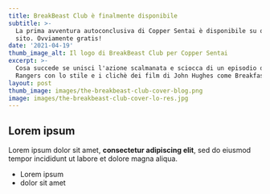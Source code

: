```yaml
---
title: BreakBeast Club è finalmente disponibile
subtitle: >-
  La prima avventura autoconclusiva di Copper Sentai è disponibile su questo
  sito. Ovviamente gratis!
date: '2021-04-19'
thumb_image_alt: Il logo di BreakBeast Club per Copper Sentai
excerpt: >-
  Cosa succede se unisci l'azione scalmanata e sciocca di un episodio dei Power
  Rangers con lo stile e i clichè dei film di John Hughes come Breakfast Club?
layout: post
thumb_image: images/the-breakbeast-club-cover-blog.png
image: images/the-breakbeast-club-cover-lo-res.jpg
---
```

## Lorem ipsum

Lorem ipsum dolor sit amet, **consectetur adipiscing elit**, sed do eiusmod tempor incididunt ut labore et dolore magna aliqua.

- Lorem ipsum
- dolor sit amet